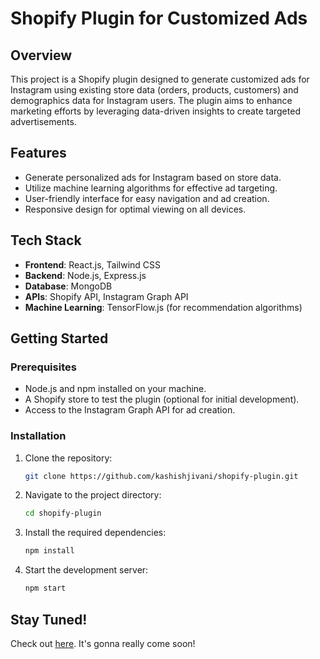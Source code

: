# Shopify Plugin for Customized Ads

## Overview
This project is a Shopify plugin designed to generate customized ads for Instagram using existing store data (orders, products, customers) and demographics data for Instagram users. The plugin aims to enhance marketing efforts by leveraging data-driven insights to create targeted advertisements.

## Features
- Generate personalized ads for Instagram based on store data.
- Utilize machine learning algorithms for effective ad targeting.
- User-friendly interface for easy navigation and ad creation.
- Responsive design for optimal viewing on all devices.

## Tech Stack
- **Frontend**: React.js, Tailwind CSS
- **Backend**: Node.js, Express.js
- **Database**: MongoDB
- **APIs**: Shopify API, Instagram Graph API
- **Machine Learning**: TensorFlow.js (for recommendation algorithms)

## Getting Started

### Prerequisites
- Node.js and npm installed on your machine.
- A Shopify store to test the plugin (optional for initial development).
- Access to the Instagram Graph API for ad creation.

### Installation

1. Clone the repository:

   ```bash
   git clone https://github.com/kashishjivani/shopify-plugin.git
   ```

2. Navigate to the project directory:

   ```bash
   cd shopify-plugin
   ```

3. Install the required dependencies:

   ```bash
   npm install
   ```

5. Start the development server:

   ```bash
   npm start
   ```

## Stay Tuned!
Check out [here](https://instagram-ads-shopify-plugin.vercel.app/). It's gonna really come soon!


